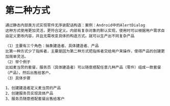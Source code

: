 # 第二种方式
    通过静态内部类方式实现零件无序装配话构造：案例：Android中的AlertDialog
    这种方式使用更加灵活，更符合定义。内部有复杂对象的默认实现，使用时可以根据用户需求自由定义更改内容，并且无需改变具体的构造方式。就可以生产出不同复杂产品
    
    （1）主要有三个角色：抽象建造者、具体建造者、产品
    比第一种方式少了指挥者，主要是因为第二种方式把指挥者交给用户来操作，使得产品的创建更加简单灵活。
    （2）举个例子
    比如麦当劳的套餐，服务员（具体建造者）可以随意搭配任意几种产品（零件）组成一款套餐（产品），然后出售给客户。
    （3）具体步骤
    
    1、创建建造者定义麦当劳的产品
    2、创建服务员实现具体产品
    3、服务员随意搭配套餐出售给客户
